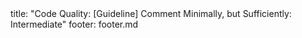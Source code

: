 <frontmatter>
title: "Code Quality: [Guideline] Comment Minimally, but Sufficiently: Intermediate"
footer: footer.md
</frontmatter>

<include src="navbar.md" boilerplate />

<include src="container-inPage-asFlat.md" boilerplate />